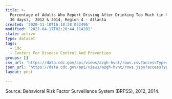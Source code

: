 ```yaml
---
title: >-
  Percentage of Adults Who Report Driving After Drinking Too Much (in the past
  30 days),  2012 & 2014, Region 4 - Atlanta
created: '2020-11-10T16:18:38.052496'
modified: '2021-04-17T02:20:44.114281'
state: active
type: dataset
tags:
  - Cdc
  - Centers For Disease Control And Prevention
groups: []
csv_url: 'https://data.cdc.gov/api/views/azgh-hvnt/rows.csv?accessType=DOWNLOAD'
json_url: 'https://data.cdc.gov/api/views/azgh-hvnt/rows.json?accessType=DOWNLOAD'
layout: post

---
```

Source: Behavioral Risk Factor Surveillance System (BRFSS), 2012, 2014.
